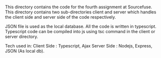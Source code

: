 This directory contains the code for the fourth assignment at Sourcefuse.
This directory contains two sub-directories client and server which handles the client side and server side of the code respectively.

JSON file is used as the local database.
All the code is written in typescript. Typescript code can be compiled into js using tsc command in the client or server directory.

Tech used in:
  Client Side : Typescript, Ajax
  Server Side : Nodejs, Express, JSON (As local db).
